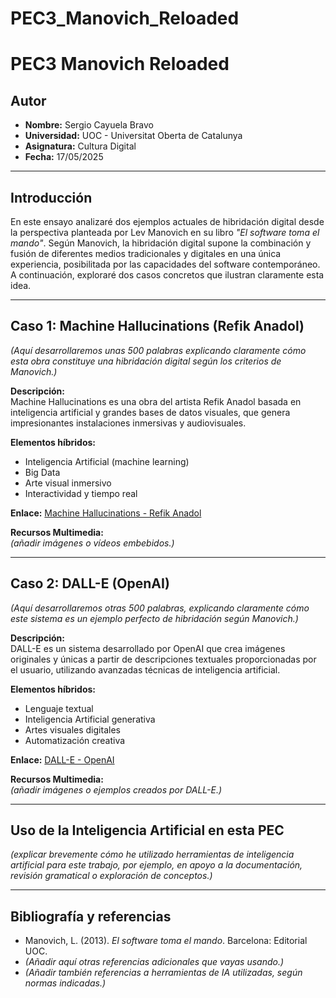 # PEC3_Manovich_Reloaded

# PEC3 Manovich Reloaded

## Autor
- **Nombre:** Sergio Cayuela Bravo
- **Universidad:** UOC - Universitat Oberta de Catalunya
- **Asignatura:** Cultura Digital
- **Fecha:** 17/05/2025

---

## Introducción

En este ensayo analizaré dos ejemplos actuales de hibridación digital desde la perspectiva planteada por Lev Manovich en su libro *"El software toma el mando"*. Según Manovich, la hibridación digital supone la combinación y fusión de diferentes medios tradicionales y digitales en una única experiencia, posibilitada por las capacidades del software contemporáneo. A continuación, exploraré dos casos concretos que ilustran claramente esta idea.

---

## Caso 1: Machine Hallucinations (Refik Anadol)

*(Aquí desarrollaremos unas 500 palabras explicando claramente cómo esta obra constituye una hibridación digital según los criterios de Manovich.)*

**Descripción:**  
Machine Hallucinations es una obra del artista Refik Anadol basada en inteligencia artificial y grandes bases de datos visuales, que genera impresionantes instalaciones inmersivas y audiovisuales.

**Elementos híbridos:**
- Inteligencia Artificial (machine learning)
- Big Data
- Arte visual inmersivo
- Interactividad y tiempo real

**Enlace:** [Machine Hallucinations - Refik Anadol](https://refikanadol.com/works/machine-hallucinations/)

**Recursos Multimedia:**  
*(añadir imágenes o vídeos embebidos.)*

---

## Caso 2: DALL-E (OpenAI)

*(Aquí desarrollaremos otras 500 palabras, explicando claramente cómo este sistema es un ejemplo perfecto de hibridación según Manovich.)*

**Descripción:**  
DALL-E es un sistema desarrollado por OpenAI que crea imágenes originales y únicas a partir de descripciones textuales proporcionadas por el usuario, utilizando avanzadas técnicas de inteligencia artificial.

**Elementos híbridos:**
- Lenguaje textual
- Inteligencia Artificial generativa
- Artes visuales digitales
- Automatización creativa

**Enlace:** [DALL-E - OpenAI](https://openai.com/dall-e)

**Recursos Multimedia:**  
*(añadir imágenes o ejemplos creados por DALL-E.)*

---

## Uso de la Inteligencia Artificial en esta PEC

*(explicar brevemente cómo he utilizado herramientas de inteligencia artificial para este trabajo, por ejemplo, en apoyo a la documentación, revisión gramatical o exploración de conceptos.)*

---

## Bibliografía y referencias

- Manovich, L. (2013). *El software toma el mando*. Barcelona: Editorial UOC.
- *(Añadir aquí otras referencias adicionales que vayas usando.)*
- *(Añadir también referencias a herramientas de IA utilizadas, según normas indicadas.)*
